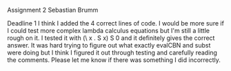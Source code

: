 Assignment 2
Sebastian Brumm

Deadline 1
I think I added the 4 correct lines of code. I would be more sure if I could test more complex lambda calculus equations but I'm still a little rough on it.
I tested it with (\ x . S x) S 0 and it definitely gives the correct answer.
It was hard trying to figure out what exactly evalCBN and subst were doing but I think I figured it out through testing and carefully reading the comments.
Please let me know if there was something I did incorrectly.
